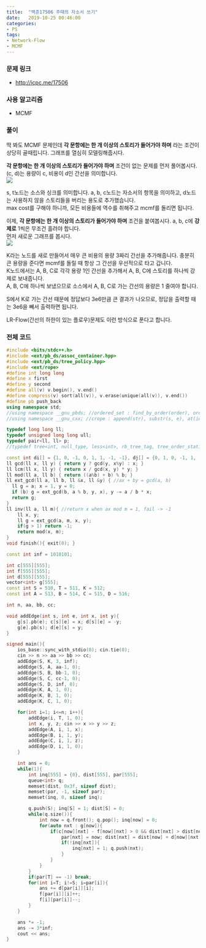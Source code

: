 ```yaml
---
title:  "백준17506 주때의 자소서 쓰기"
date:   2019-10-25 00:46:00
categories:
- PS
tags:
- Network-Flow
- MCMF
---
```


### 문제 링크
* http://icpc.me/17506

### 사용 알고리즘
* MCMF

### 풀이
딱 봐도 MCMF 문제인데 **각 문항에는 한 개 이상의 스토리가 들어가야 하며** 라는 조건이 상당히 골때립니다. 그래프를 열심히 모델링해줍시다.

**각 문항에는 한 개 이상의 스토리가 들어가야 하며** 조건이 없는 문제를 먼저 풀어봅시다. (c, d)는 용량이 c, 비용이 d인 간선을 의미합니다.<Br>
<img src = "https://i.imgur.com/WiVPUM7.png">

s, t노드는 소스와 싱크를 의미합니다. a, b, c노드는 자소서의 항목을 의미하고, d노드는 사용하지 않을 스토리들을 버리는 용도로 추가했습니다.<br>
max cost를 구해야 하니까, 모든 비용들에 역수를 취해주고 mcmf를 돌리면 됩니다.

이제, **각 문항에는 한 개 이상의 스토리가 들어가야 하며** 조건을 붙여봅시다. a, b, c에 **강제로** 1씩은 무조건 흘려야 합니다.<br>
먼저 새로운 그래프를 봅시다.<br>
<img src = "https://i.imgur.com/DHkc7ME.png">

K라는 노드를 새로 만들어서 매우 큰 비용의 용량 3짜리 간선을 추가해줍니다. 충분히 큰 용량을 준다면 mcmf를 돌릴 때 항상 그 간선을 우선적으로 타고 갑니다.<br>
K노드에서는 A, B, C로 각각 용량 1인 간선을 추가해서 A, B, C에 스토리를 하나씩 강제로 보내줍니다.<br>
A, B, C에 하나씩 보냈으므로 소스에서 A, B, C로 가는 간선의 용량은 1 줄여야 합니다.

S에서 K로 가는 간선 때문에 정답보다 3e6만큼 큰 결과가 나오므로, 정답을 출력할 때는 3e6을 빼서 출력하면 됩니다.

LR-Flow(간선의 하한이 있는 플로우)문제도 이런 방식으로 푼다고 합니다.

### 전체 코드
```cpp
#include <bits/stdc++.h>
#include <ext/pb_ds/assoc_container.hpp>
#include <ext/pb_ds/tree_policy.hpp>
#include <ext/rope>
#define int long long
#define x first
#define y second
#define all(v) v.begin(), v.end()
#define compress(v) sort(all(v)), v.erase(unique(all(v)), v.end())
#define pb push_back
using namespace std;
//using namespace __gnu_pbds; //ordered_set : find_by_order(order), order_of_key(key)
//using namespace __gnu_cxx; //crope : append(str), substr(s, e), at(idx)

typedef long long ll;
typedef unsigned long long ull;
typedef pair<ll, ll> p;
//typedef tree<int, null_type, less<int>, rb_tree_tag, tree_order_statistics_node_update> ordered_set;

const int di[] = {1, 0, -1, 0, 1, 1, -1, -1}, dj[] = {0, 1, 0, -1, 1, -1, 1, -1};
ll gcd(ll x, ll y) { return y ? gcd(y, x%y) : x; }
ll lcm(ll x, ll y) { return x / gcd(x, y) * y; }
ll mod(ll a, ll b) { return ((a%b) + b) % b; }
ll ext_gcd(ll a, ll b, ll &x, ll &y) { //ax + by = gcd(a, b)
  ll g = a; x = 1, y = 0;
  if (b) g = ext_gcd(b, a % b, y, x), y -= a / b * x;
  return g;
}
ll inv(ll a, ll m){ //return x when ax mod m = 1, fail -> -1
    ll x, y;
    ll g = ext_gcd(a, m, x, y);
    if(g > 1) return -1;
    return mod(x, m);
}
void finish(){ exit(0); }

const int inf = 1010101;

int c[555][555];
int f[555][555];
int d[555][555];
vector<int> g[555];
const int S = 510, T = 511, K = 512;
const int A = 513, B = 514, C = 515, D = 516;

int n, aa, bb, cc;

void addEdge(int s, int e, int x, int y){
    g[s].pb(e); c[s][e] = x; d[s][e] = -y;
    g[e].pb(s); d[e][s] = y;
}

signed main(){
    ios_base::sync_with_stdio(0); cin.tie(0);
    cin >> n >> aa >> bb >> cc;
    addEdge(S, K, 3, inf);
    addEdge(S, A, aa-1, 0);
    addEdge(S, B, bb-1, 0);
    addEdge(S, C, cc-1, 0);
    addEdge(S, D, inf, 0);
    addEdge(K, A, 1, 0);
    addEdge(K, B, 1, 0);
    addEdge(K, C, 1, 0);

    for(int i=1; i<=n; i++){
        addEdge(i, T, 1, 0);
        int x, y, z; cin >> x >> y >> z;
        addEdge(A, i, 1, x);
        addEdge(B, i, 1, y);
        addEdge(C, i, 1, z);
        addEdge(D, i, 1, 0);
    }

    int ans = 0;
    while(1){
        int inq[555] = {0}, dist[555], par[555];
        queue<int> q;
        memset(dist, 0x3f, sizeof dist);
        memset(par, -1, sizeof par);
        memset(inq, 0, sizeof inq);

        q.push(S); inq[S] = 1; dist[S] = 0;
        while(q.size()){
            int now = q.front(); q.pop(); inq[now] = 0;
            for(auto nxt : g[now]){
                if(c[now][nxt] - f[now][nxt] > 0 && dist[nxt] > dist[now] + d[now][nxt]){
                    par[nxt] = now; dist[nxt] = dist[now] + d[now][nxt];
                    if(!inq[nxt]){
                        inq[nxt] = 1; q.push(nxt);
                    }
                }
            }
        }
        if(par[T] == -1) break;
        for(int i=T; i!=S; i=par[i]){
            ans += d[par[i]][i];
            f[par[i]][i]++;
            f[i][par[i]]--;
        }
    }

    ans *= -1;
    ans -= 3*inf;
    cout << ans;
}
```
